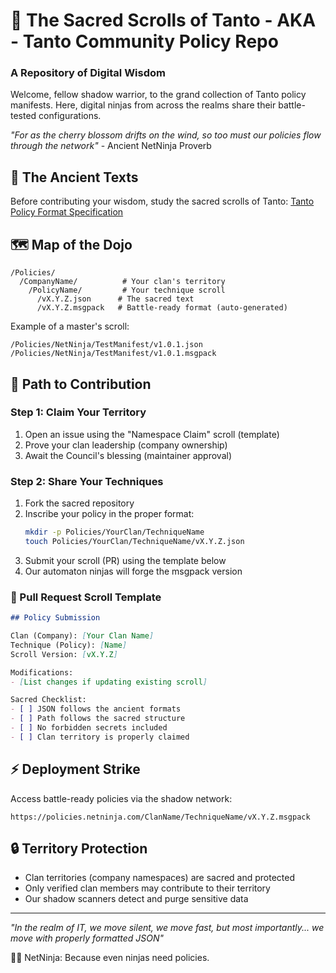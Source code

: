 # 🥷 The Sacred Scrolls of Tanto - AKA - Tanto Community Policy Repo
### A Repository of Digital Wisdom

Welcome, fellow shadow warrior, to the grand collection of Tanto policy manifests. Here, digital ninjas from across the realms share their battle-tested configurations.

*"For as the cherry blossom drifts on the wind, so too must our policies flow through the network"* - Ancient NetNinja Proverb

## 📜 The Ancient Texts
Before contributing your wisdom, study the sacred scrolls of Tanto:
[Tanto Policy Format Specification](https://github.com/NetNinjaCorp/Tanto/tree/main)

## 🗺️ Map of the Dojo
```
/Policies/
  /CompanyName/          # Your clan's territory
    /PolicyName/         # Your technique scroll
      /vX.Y.Z.json      # The sacred text
      /vX.Y.Z.msgpack   # Battle-ready format (auto-generated)
```

Example of a master's scroll:
```
/Policies/NetNinja/TestManifest/v1.0.1.json
/Policies/NetNinja/TestManifest/v1.0.1.msgpack
```

## 🎋 Path to Contribution

### Step 1: Claim Your Territory
1. Open an issue using the "Namespace Claim" scroll (template)
2. Prove your clan leadership (company ownership)
3. Await the Council's blessing (maintainer approval)

### Step 2: Share Your Techniques
1. Fork the sacred repository
2. Inscribe your policy in the proper format:
   ```bash
   mkdir -p Policies/YourClan/TechniqueName
   touch Policies/YourClan/TechniqueName/vX.Y.Z.json
   ```
3. Submit your scroll (PR) using the template below
4. Our automaton ninjas will forge the msgpack version

### 📝 Pull Request Scroll Template
```markdown
## Policy Submission

Clan (Company): [Your Clan Name]
Technique (Policy): [Name]
Scroll Version: [vX.Y.Z]

Modifications:
- [List changes if updating existing scroll]

Sacred Checklist:
- [ ] JSON follows the ancient formats
- [ ] Path follows the sacred structure
- [ ] No forbidden secrets included
- [ ] Clan territory is properly claimed
```

## ⚡ Deployment Strike
Access battle-ready policies via the shadow network:
```
https://policies.netninja.com/ClanName/TechniqueName/vX.Y.Z.msgpack
```

## 🔒 Territory Protection
- Clan territories (company namespaces) are sacred and protected
- Only verified clan members may contribute to their territory
- Our shadow scanners detect and purge sensitive data

---

*"In the realm of IT, we move silent, we move fast, but most importantly... we move with properly formatted JSON"* 

🥷✨ NetNinja: Because even ninjas need policies.
